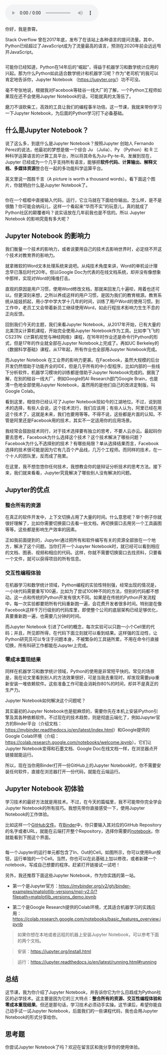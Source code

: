 <audio title="02 _ Jupyter Notebook为什么是现代Python的必学技术？" src="https://static001.geekbang.org/resource/audio/7f/b9/7f8481cb86c376b17e93ca8a01b74fb9.mp3" controls="controls"></audio> 
<p>你好，我是景霄。</p><p>Stack  Overflow 曾在2017年底，发布了在该站上各种语言的提问流量。其中，Python已经超过了JavaScript成为了流量最高的语言，预测在2020年前会远远甩开JavaScript。</p><p><img src="https://static001.geekbang.org/resource/image/5c/2d/5c3daf49453370c3aa7ddf3bb36cab2d.png" alt=""></p><p>可能你已经知道，Python在14年后的“崛起”，得益于机器学习和数学统计应用的兴起。那为什么Python如此适合数学统计和机器学习呢？作为“老司机”的我可以肯定地告诉你，Jupyter Notebook （<a href="https://jupyter.org/">https://jupyter.org/</a>）功不可没。</p><p>毫不夸张地说，根据我对Facebook等硅谷一线大厂的了解，一个Python工程师如果现在还不会使用Jupyter Notebook的话，可能就真的太落伍了。</p><p>磨刀不误砍柴工，高效的工具让我们的编程事半功倍。这一节课，我就来带你学习一下Jupyter Notebook，为后面的Python学习打下必备基础。</p><h2>什么是Jupyter Notebook？</h2><p>说了这么多，到底什么是Jupyter Notebook？按照Jupyter 创始人 Fernando Pérez的说法，他最初的梦想是做一个综合 Ju （Julia）、Py （Python）和 R 三种科学运算语言的计算工具平台，所以将其命名为Ju-Py-te-R。发展到现在，Jupyter 已经成为一个几乎支持所有语言，能够把<strong>软件代码、计算输出、解释文档、多媒体资源</strong>整合在一起的多功能科学运算平台。</p><!-- [[[read_end]]] --><p>英文里说一图胜千言（A picture is worth a thousand words）。看下面这个图片，你就明白什么是Jupyter Notebook了。</p><p><img src="https://static001.geekbang.org/resource/image/de/71/dee40d0f591d3f5e2f43839dccc24471.png" alt=""></p><p>你在一个框框中直接输入代码，运行，它立马就在下面给你输出。怎么样，是不是很酷？你可能会纳闷儿，这样一个看起来“华而不实”的玩意儿，真的就成了Python社区的颠覆者吗？说实话放在几年前我也是不信的。所以 Jupyter Notebook 的影响究竟有多大呢？</p><h2>Jupyter Notebook 的影响力</h2><p>我们衡量一个技术的影响力，或者说要用自己的技术去影响世界时，必定绕不开这个技术对教育界的影响力。</p><p>就拿微软的Word文本处理系统来说吧。从纯技术角度来讲，Word的单机设计理念早已落后时代20年。但以Google Doc为代表的在线文档系统，却并没有像想象中那样，实现对Word的降维打击。</p><p>直观的原因是用户习惯，使用Word修改文档，那就来回发几十遍呗，用着也还可以。但更深刻来想，之所以养成这样的用户习惯，是因为我们的教育根源。教育系统从娃娃抓起，用小学中学大学十几年的时间，训练了用户Word的使用习惯。到工作中，老员工又会带着新员工继续使用Word，如此行程技术影响力生生不息的正向反馈。</p><p>回到我们今天的主题，我们来看Jupyter Notebook。从2017年开始，已有大量的北美顶尖计算机课程，开始完全使用Jupyter Notebook作为工具。比如李飞飞的CS231N《计算机视觉与神经网络》课程，在16年时作业还是命令行Python的形式，但是17年的作业就全部在Jupyter Notebook上完成了。再如UC Berkeley的《数据科学基础》课程，从17年起，所有作业也全部用Jupyter Notebook完成。</p><p>而Jupyter Notebook 在工业界的影响力更甚。在Facebook，虽然大规模的后台开发仍然借助于功能齐全的IDE，但是几乎所有的中小型程序，比如内部的一些线下分析软件，机器学习模块的训练都是借助于Jupyter Notebook完成的。据我了解，在别的硅谷一线大厂，例如Google的AI Research部门Google Brain，也是清一色地全部使用Jupyter Notebook，虽然用的是他们自己的改进定制版，叫 Google Colab。</p><p>看到这里，相信你已经认可了Jupter Notebook现如今的江湖地位。不过，说到技术的选择，有些人会说，这个技术流行，我们应该用；有些人认为，阿里已经在用这个技术了，这就是未来，我们也要用等等。不得不说，这些都是片面的认知。不管是阿里还是Facebook用的技术，其实不一定适用你的应用场景。</p><p>我经常会鼓励技术同行，对于技术选择要有独立的思考，不要人云亦云。最起码你要去思考，Facebook为什么选择这个技术？这个技术解决了哪些问题？Facebook为什么不选择别的技术？有哪些局限？单从选择结果而言，Facebook选择的技术很可能是因为它有几百个产品线，几万个工程师。而同样的技术，在一个十人的团队里，反而成了拖累。</p><p>在这里，我不想忽悠你任何技术，我想教会你的是辩证分析技术的思考方法。接下来，我们就来看看，Jupyter究竟解决了哪些别人没有解决的问题。</p><h2>Jupyter的优点</h2><h3>整合所有的资源</h3><p>在真正的软件开发中，上下文切换占用了大量的时间。什么意思呢？举个例子你就很好理解了，比如你需要切换窗口去看一些文档，再切换窗口去用另一个工具画图等等。这些都是影响生产效率的因素。</p><p>正如我前面提到的，Jupyter通过把所有和软件编写有关的资源全部放在一个地方，解决了这个问题。当你打开一个Jupyter Notebook时，就已经可以看到相应的文档、图表、视频和相应的代码。这样，你就不需要切换窗口去找资料，只要看一个文件，就可以获得项目的所有信息。</p><h3>交互性编程体验</h3><p>在机器学习和数学统计领域，Python编程的实验性特别强，经常出现的情况是，一小块代码需要重写100遍，比如为了尝试100种不同的方法，但别的代码都不想动。这一点和传统的Python开发有很大不同。如果是在传统的Python开发流程中，每一次实验都要把所有代码重新跑一遍，会花费开发者很多时间。特别是在像Facebook这样千万行级别的代码库里，即使整个公司的底层架构已经足够优化，真要重新跑一遍，也需要几分钟的时间。</p><p>而Jupyter Notebook  引进了Cell的概念，每次实验可以只跑一小个Cell里的代码；并且，所见即所得，在代码下面立刻就可以看到结果。这样强的互动性，让Python研究员可以专注于问题本身，不被繁杂的工具链所累，不用在命令行直接切换，所有科研工作都能在Jupyter上完成。</p><h3>零成本重现结果</h3><p>同样在机器学习和数学统计领域，Python的使用是非常短平快的。常见的场景是，我在论文里看到别人的方法效果很好，可是当我去重现时，却发现需要pip重新安装一堆依赖软件。这些准备工作可能会消耗你80%的时间，却并不是真正的生产力。</p><p>Jupyter Notebook如何解决这个问题呢？</p><p>其实最初的Jupyter Notebook也是挺麻烦的，需要你先在本机上安装IPython引擎及其各种依赖软件。不过现在的技术趋势，则是彻底云端化了，例如Jupyter官方的Binder平台（介绍文档：<a href="https://mybinder.readthedocs.io/en/latest/index.html">https://mybinder.readthedocs.io/en/latest/index.html</a>）和Google提供的  Google Colab环境（介绍：<a href="https://colab.research.google.com/notebooks/welcome.ipynb">https://colab.research.google.com/notebooks/welcome.ipynb</a>）。它们让Jupyter Notebook变得和石墨文档、Google Doc在线文档一样，在浏览器点开链接就能运行。</p><p>所以，现在当你用Binder打开一份GitHub上的Jupyter Notebook时，你不需要安装任何软件，直接在浏览器打开一份代码，就能在云端运行。</p><h2>Jupyter Notebook 初体验</h2><p>学习技术的最好方法就是用技术。不过，在今天的篇幅里，我不可能带你完全学会Jupyter Notebook的所有技巧。我想先带你直接感受一下，使用Jupyter Notebook的工作体验。</p><p>比如这样一个<a href="https://github.com/binder-examples/python2_with_3/blob/master/index3.ipynb">GitHub文件</a>。在<a href="https://mybinder.org/">Binder</a>中，你只要输入其对应的GitHub Repository的名字或者URL，就能在云端打开整个Repository，选择你需要的<a href="https://mybinder.org/v2/gh/binder-examples/python2_with_3/master?filepath=index3.ipynb">notebook</a>，你就能看到下图这个界面。</p><p><img src="https://static001.geekbang.org/resource/image/f8/c9/f81efe2538074a3385b9ba70aced2cc9.png" alt=""></p><p>每一个Jupyter的运行单元都包含了In、Out的Cell。如图所示，你可以使用Run按钮，运行单独的一个Cell。当然，你也可以在此基础上加以修改，或者新建一个notebook，写成自己想要的程序。赶紧打开链接试一试吧！</p><p>另外，我还推荐下面这些Jupyter Notebook，作为你实践的第一站。</p><ul>
<li>
<p>第一个是Jupyter官方：<a href="https://mybinder.org/v2/gh/binder-examples/matplotlib-versions/mpl-v2.0/?filepath=matplotlib_versions_demo.ipynb">https://mybinder.org/v2/gh/binder-examples/matplotlib-versions/mpl-v2.0/?filepath=matplotlib_versions_demo.ipynb</a></p>
</li>
<li>
<p>第二个是Google Research提供的Colab环境，尤其适合机器学习的实践应用：<a href="https://colab.research.google.com/notebooks/basic_features_overview.ipynb">https://colab.research.google.com/notebooks/basic_features_overview.ipynb</a></p>
</li>
</ul><blockquote>
<p>如果你想在本地或者远程的机器上安装Jupyter Notebook，可以参考下面的两个文档。</p>
</blockquote><blockquote>
<p>安装：<a href="https://jupyter.org/install.html">https://jupyter.org/install.html</a></p>
</blockquote><blockquote>
<p>运行：<a href="https://jupyter.readthedocs.io/en/latest/running.html#running">https://jupyter.readthedocs.io/en/latest/running.html#running</a></p>
</blockquote><h2>总结</h2><p>这节课，我为你介绍了Jupyter Notebook，并告诉你它为什么日趋成为Python社区的必学技术。这主要是因为它的三大特点：<strong>整合所有的资源、交互性编程体验和零成本重现结果</strong>。但还是那句话，学习技术必须动手实操。这节课后，希望你能自己动手试一试Jupyter Notebook，后面我们的一些课程代码，我也会用Jupyter Notebook的形式分享给你。</p><h2>思考题</h2><p>你尝试Jupyter Notebook了吗？欢迎在留言区和我分享你的使用体验。</p><p></p>